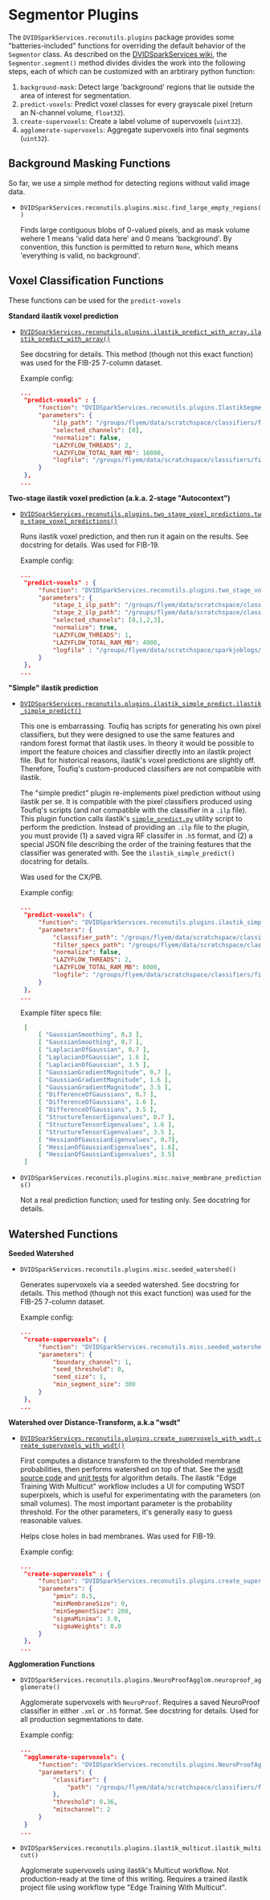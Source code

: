 Segmentor Plugins
=================

The `DVIDSparkServices.reconutils.plugins` package provides some "batteries-included" functions for overriding the default behavior of the `Segmentor` class.  As described on the [DVIDSparkServices wiki](https://github.com/janelia-flyem/DVIDSparkServices/wiki/Create-Segmentation),
the `Segmentor.segment()` method divides divides the work into the following steps, each of which can be customized with an arbtirary python function:

1. `background-mask`: Detect large 'background' regions that lie outside the area of interest for segmentation.
2. `predict-voxels`: Predict voxel classes for every grayscale pixel (return an N-channel volume, `float32`).
3. `create-supervoxels`: Create a label volume of supervoxels (`uint32`).
4. `agglomerate-supervoxels`: Aggregate supervoxels into final segments (`uint32`).


Background Masking Functions
----------------------------

So far, we use a simple method for detecting regions without valid image data.

- `DVIDSparkServices.reconutils.plugins.misc.find_large_empty_regions()`
  
   Finds large contiguous blobs of 0-valued pixels, and as mask volume wehere 1 means 'valid data here' and 0 means 'background'.
   By convention, this function is permitted to return `None`, which means 'everything is valid, no background'.


Voxel Classification Functions
------------------------------

These functions can be used for the `predict-voxels`

**Standard ilastik voxel prediction**

- [`DVIDSparkServices.reconutils.plugins.ilastik_predict_with_array.ilastik_predict_with_array()`](./ilastik_predict_with_array.py)

   See docstring for details.  This method (though not this exact function) was used for the FIB-25 7-column dataset.

   Example config:
   ```json
   ...
    "predict-voxels" : {
        "function": "DVIDSparkServices.reconutils.plugins.IlastikSegmentor.ilastik_predict_with_array",
        "parameters": {
            "ilp_path": "/groups/flyem/data/scratchspace/classifiers/fib25-multicut/dots_ilastik_1.0_upgraded-4d-retrained.ilp",
            "selected_channels": [0],
            "normalize": false,
            "LAZYFLOW_THREADS": 2,
            "LAZYFLOW_TOTAL_RAM_MB": 16000,
            "logfile": "/groups/flyem/data/scratchspace/classifiers/fib25-multicut/logs/fib25-multicut-segmentation-2-log.txt"
        }
    },
   ...
   ```

**Two-stage ilastik voxel prediction (a.k.a. 2-stage "Autocontext")**

- [`DVIDSparkServices.reconutils.plugins.two_stage_voxel_predictions.two_stage_voxel_predictions()`](./two_stage_voxel_predictions.py)

   Runs ilastik voxel prediction, and then run it again on the results.  See docstring for details.  Was used for FIB-19.

   Example config:
   
   ```json
   ...
    "predict-voxels" : {
        "function": "DVIDSparkServices.reconutils.plugins.two_stage_voxel_predictions.two_stage_voxel_predictions",
        "parameters": {
            "stage_1_ilp_path": "/groups/flyem/data/scratchspace/classifiers/fib19_experimental/two-stage-ilp/ordishc_closing_caps_5_8channels-linked-input.ilp",
            "stage_2_ilp_path": "/groups/flyem/data/scratchspace/classifiers/fib19_experimental/two-stage-ilp/noAC_ordishc_closing_caps_5_8channels_2pass.ilp",
            "selected_channels": [8,1,2,3],
            "normalize": true,
            "LAZYFLOW_THREADS": 1,
            "LAZYFLOW_TOTAL_RAM_MB": 4000,
            "logfile" : "/groups/flyem/data/scratchspace/sparkjoblogs/prod-substacks.txt"
        }
    },
   ...
   ```

**"Simple" ilastik prediction**

- [`DVIDSparkServices.reconutils.plugins.ilastik_simple_predict.ilastik_simple_predict()`](./ilastik_simple_predict.py)

   This one is embarrassing.  Toufiq has scripts for generating his own pixel classifiers, but they were designed to use the same features and random forest format that ilastik uses. In theory it would be possible to import the feature choices and classifier directly into an ilastik project file.  But for historical reasons, ilastik's voxel predictions are slightly off.  Therefore, Toufiq's custom-produced classifiers are not compatible with ilastik.

   The "simple predict" plugin re-implements pixel prediction without using ilastik per se.  It is compatible with the pixel classifiers produced using Toufiq's scripts (and *not* compatible with the classifier in a `.ilp` file).  This plugin function calls ilastik's [`simple_predict.py`](https://github.com/ilastik/ilastik/blob/master/ilastik/utility/simple_predict.py) utility script to perform the prediction.  Instead of providing an `.ilp` file to the plugin, you must provide (1) a saved vigra RF classifer in `.h5` format, and (2) a special JSON file describing the order of the training features that the classifier was generated with.  See the `ilastik_simple_predict()` docstring for details.
   
   Was used for the CX/PB.
   
   Example config:
   
   ```json
   ...
    "predict-voxels": {
        "function": "DVIDSparkServices.reconutils.plugins.ilastik_simple_predict.ilastik_simple_predict",
        "parameters": {
            "classifier_path": "/groups/flyem/data/scratchspace/classifiers/fib25-july/pixel_classifier_4class_2.5_600000_10_800_1000_1.0_6.h5/rf",
            "filter_specs_path": "/groups/flyem/data/scratchspace/classifiers/fib25-july/filter-specs-pixel_classifier_4class_2.5_600000_10_800_1000_1.0_6.json",
            "normalize": false,
            "LAZYFLOW_THREADS": 2,
            "LAZYFLOW_TOTAL_RAM_MB": 8000,
            "logfile": "/groups/flyem/data/scratchspace/classifiers/fib25-july/logs/fib25-july2016-ilastik-log.txt"
        }
    },
   ...
   ```
   
   Example filter specs file:
   
   ```json
    [
        [ "GaussianSmoothing", 0.3 ],
        [ "GaussianSmoothing", 0.7 ],
        [ "LaplacianOfGaussian", 0.7 ],
        [ "LaplacianOfGaussian", 1.6 ],
        [ "LaplacianOfGaussian", 3.5 ],
        [ "GaussianGradientMagnitude", 0.7 ],
        [ "GaussianGradientMagnitude", 1.6 ],
        [ "GaussianGradientMagnitude", 3.5 ],
        [ "DifferenceOfGaussians", 0.7 ],
        [ "DifferenceOfGaussians", 1.6 ],
        [ "DifferenceOfGaussians", 3.5 ],
        [ "StructureTensorEigenvalues", 0.7 ],
        [ "StructureTensorEigenvalues", 1.6 ],
        [ "StructureTensorEigenvalues", 3.5 ],
        [ "HessianOfGaussianEigenvalues", 0.7],
        [ "HessianOfGaussianEigenvalues", 1.6],
        [ "HessianOfGaussianEigenvalues", 3.5]
    ]
   ```

- `DVIDSparkServices.reconutils.plugins.misc.naive_membrane_predictions()`

   Not a real prediction function; used for testing only.  See docstring for details.


Watershed Functions
-------------------

**Seeded Watershed**

- `DVIDSparkServices.reconutils.plugins.misc.seeded_watershed()`

   Generates supervoxels via a seeded watershed.  See docstring for details.  This method (though not this exact function) was used for the FIB-25 7-column dataset.

   Example config:
   
   ```json
   ...
    "create-supervoxels": {
        "function": "DVIDSparkServices.reconutils.misc.seeded_watershed",
        "parameters": {
            "boundary_channel": 1,
            "seed_threshold": 0,
            "seed_size": 1,
            "min_segment_size": 300
        }
    },
   ...
   ```

**Watershed over Distance-Transform, a.k.a "wsdt"**
   
- [`DVIDSparkServices.reconutils.plugins.create_supervoxels_with_wsdt.create_supervoxels_with_wsdt()`](./create_supervoxels_with_wsdt.py)

   First computes a distance transform to the thresholded membrane probabilities, then performs watershed on top of that.  See the [wsdt source code](https://github.com/ilastik/wsdt) and [unit tests](https://github.com/ilastik/wsdt/blob/master/tests/testWsDtSegmentation.py) for algorithm details.  The ilastik "Edge Training With Multicut" workflow includes a UI for computing WSDT superpixels, which is useful for experimentating with the parameters (on small volumes).   The most important parameter is the probability threshold.  For the other parameters, it's generally easy to guess reasonable values.
   
   Helps close holes in bad membranes. Was used for FIB-19.

   Example config:
   
   ```json
   ...
    "create-supervoxels" : {
        "function": "DVIDSparkServices.reconutils.plugins.create_supervoxels_with_wsdt.create_supervoxels_with_wsdt",
        "parameters": {
            "pmin": 0.5,
            "minMembraneSize": 0,
            "minSegmentSize": 200,
            "sigmaMinima": 3.0,
            "sigmaWeights": 0.0
        }
    },
   ...
   ```

**Agglomeration Functions**

- `DVIDSparkServices.reconutils.plugins.NeuroProofAgglom.neuroproof_agglomerate()`

   Agglomerate supervoxels with `NeuroProof`.  Requires a saved NeuroProof classifier in either `.xml` or `.h5` format.  See docstring for details.  Used for all production segmentations to date.
  
   Example config:
   
   ```json
   ...
    "agglomerate-supervoxels": {
        "function": "DVIDSparkServices.reconutils.plugins.NeuroProofAgglom.neuroproof_agglomerate",
        "parameters": {
            "classifier": {
                "path": "/groups/flyem/data/scratchspace/classifiers/fib25-july/int_classifier2_600000_1000_800_e10000_456.xml"
            },
            "threshold": 0.36,
            "mitochannel": 2
        }
    }
   ...

- `DVIDSparkServices.reconutils.plugins.ilastik_multicut.ilastik_multicut()`

   Agglomerate supervoxels using ilastik's Multicut workflow.  Not production-ready at the time of this writing.  Requires a trained ilastik project file using workflow type "Edge Training With Multicut".
   
   ```

